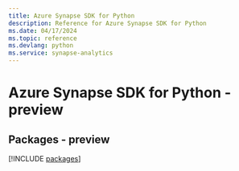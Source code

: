```yaml
---
title: Azure Synapse SDK for Python
description: Reference for Azure Synapse SDK for Python
ms.date: 04/17/2024
ms.topic: reference
ms.devlang: python
ms.service: synapse-analytics
---
```

# Azure Synapse SDK for Python - preview
## Packages - preview
[!INCLUDE [packages](synapse-index.md)]